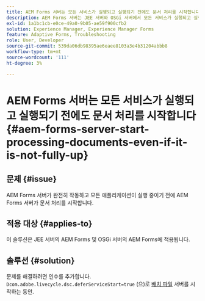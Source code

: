 ```yaml
---
title: AEM Forms 서버는 모든 서비스가 실행되고 실행되기 전에도 문서 처리를 시작합니다.
description: AEM Forms 서버는 JEE 서버와 OSGi 서버에서 모든 서비스가 실행되고 실행되기 전에도 문서 처리를 시작합니다.
exl-id: 1a1bc1cb-e0ce-49a0-9b05-ae59f900cfb2
solution: Experience Manager, Experience Manager Forms
feature: Adaptive Forms, Troubleshooting
role: User, Developer
source-git-commit: 539da06db98395ae6eaee8103a3e4b31204abbb8
workflow-type: tm+mt
source-wordcount: '111'
ht-degree: 3%

---
```


# AEM Forms 서버는 모든 서비스가 실행되고 실행되기 전에도 문서 처리를 시작합니다{#aem-forms-server-start-processing-documents-even-if-it-is-not-fully-up}

## 문제 {#issue}

<!--When user restarts AEM Forms server, the current calling processes or services still continue such as rendering PDF documents and more. It causes the restart of the AEM Forms server to not startup correctly.-->

AEM Forms 서버가 완전히 작동하고 모든 애플리케이션이 실행 중이기 전에 AEM Forms 서버가 문서 처리를 시작합니다.


## 적용 대상 {#applies-to}

이 솔루션은 JEE 서버의 AEM Forms 및 OSGi 서버의 AEM Forms에 적용됩니다.

## 솔루션 {#solution}

문제를 해결하려면 인수를 추가합니다. `Dcom.adobe.livecycle.dsc.deferServiceStart=true` (으)로 [배치 파일](https://experienceleague.adobe.com/docs/experience-manager-65/deploying/deploying/command-line-start-and-stop.html#windows-platform-start-bat-script-example) 서버를 시작하는 동안.
